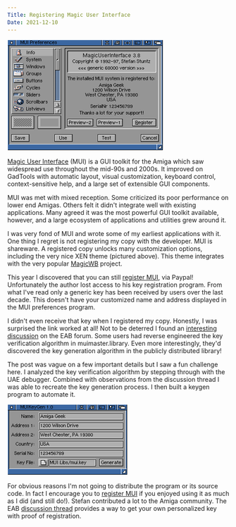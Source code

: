 ```yaml
---
Title: Registering Magic User Interface
Date: 2021-12-10
---
```


![My registered copy of Magic User Interface, at the legendary Commodore HQ.](mui-registered.png)

[Magic User Interface](http://www.sasg.com/mui/) (MUI) is a GUI toolkit for the Amiga which saw widespread use throughout the mid-90s and 2000s. It improved on GadTools with automatic layout, visual customization, keyboard control, context-sensitive help, and a large set of extensible GUI components.

MUI was met with mixed reception. Some criticized its poor performance on lower end Amigas. Others felt it didn't integrate well with existing applications. Many agreed it was the most powerful GUI toolkit available, however, and a large ecosystem of applications and utilities grew around it.

I was very fond of MUI and wrote some of my earliest applications with it. One thing I regret is not registering my copy with the developer. MUI is shareware. A registered copy unlocks many customization options, including the very nice XEN theme (pictured above). This theme integrates with the very popular [MagicWB](http://www.sasg.com/mwb/) project.

This year I discovered that you can still [register MUI](http://www.sasg.com/cgi-sasg/order_info?app=mui), via Paypal! Unfortunately the author lost access to his key registration program. From what I've read only a generic key has been received by users over the last decade. This doesn't have your customized name and address displayed in the MUI preferences program.

I didn't even receive that key when I registered my copy. Honestly, I was surprised the link worked at all! Not to be deterred I found an [interesting discussion](https://eab.abime.net/showthread.php?t=37249&page=5) on the EAB forum. Some users had reverse engineered the key verification algorithm in muimaster.library. Even more interestingly, they'd discovered the key generation algorithm in the publicly distributed library!

The post was vague on a few important details but I saw a fun challenge here. I analyzed the key verification algorithm by stepping through with the UAE debugger. Combined with observations from the discussion thread I was able to recreate the key generation process. I then built a keygen program to automate it.

![My very own MUI key generator. I couldn't resist using MUI for the GUI. Oh, the sweet irony!](mui-keygen.png)

For obvious reasons I'm not going to distribute the program or its source code. In fact I encourage you to [register MUI](http://www.sasg.com/cgi-sasg/order_info?app=mui) if you enjoyed using it as much as I did (and still do!). Stefan contributed a lot to the Amiga community. The EAB [discussion thread](https://eab.abime.net/showthread.php?t=37249&page=5) provides a way to get your own personalized key with proof of registration.